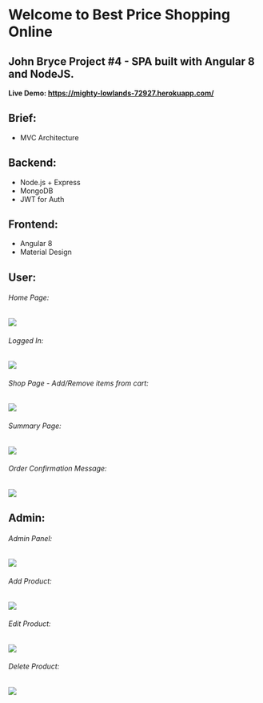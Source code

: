 ﻿# Welcome to Best Price Shopping Online
 ## John Bryce Project #4 - SPA built with Angular 8 and NodeJS.
**Live Demo: https://mighty-lowlands-72927.herokuapp.com/**


## Brief:
* MVC Architecture

## Backend:
* Node.js + Express
* MongoDB
* JWT for Auth

## Frontend:
* Angular 8
* Material Design

## User:

###### Home Page:
![](https://i.imgur.com/yWSbDam.jpg)

###### Logged In:
![](https://i.imgur.com/Zdave6a.jpg)


###### Shop Page - Add/Remove items from cart:
![](https://i.imgur.com/qe3MdaY.jpg)

###### Summary Page:
![](https://i.imgur.com/MTZku8L.jpg)

###### Order Confirmation Message:
![](https://i.imgur.com/F5mfzyl.jpg)

## Admin:

###### Admin Panel:
![](https://i.imgur.com/lSKNdyc.jpg)

###### Add Product:
![](https://i.imgur.com/Jczbxk8.jpg)

###### Edit Product:
![](https://i.imgur.com/vzE3EaT.jpg)

###### Delete Product:
![](https://i.imgur.com/tPHtJmR.jpg)




